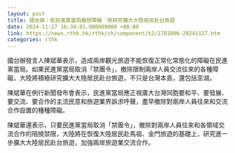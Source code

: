 ```yaml
---
layout: post
title: 國台辦：若民進黨當局撤除障礙　將研究擴大大陸居民赴台旅遊
date: 2024-11-27 16:34:01.000000000 +08:00
link: https://news.rthk.hk/rthk/ch/component/k2/1781080-20241127.htm
categories: rthk
---
```


國台辦發言人陳斌華表示，造成兩岸觀光旅遊不能恢復正常化常態化的障礙在民進黨當局。如果民進黨當局取消「禁團令」，撤除限制兩岸人員交流往來的各種障礙，大陸將積極研究擴大大陸居民赴台旅遊，不只是台灣本島，還包括澎湖。

陳斌華在例行新聞發布會表示，民進黨當局應正視廣大台灣同胞要和平、要發展、要交流、要合作的主流民意和旅遊業界訴求呼聲，盡早撤除對兩岸人員往來和交流合作設置的種種障礙。

陳斌華還表示，只要民進黨當局取消「禁團令」，撤除對兩岸人員往來和各領域交流合作的阻撓禁限，大陸將在恢復大陸居民赴馬祖、金門旅遊的基礎上，研究進一步擴大大陸居民赴台旅遊，加強兩岸旅遊業交流合作。
